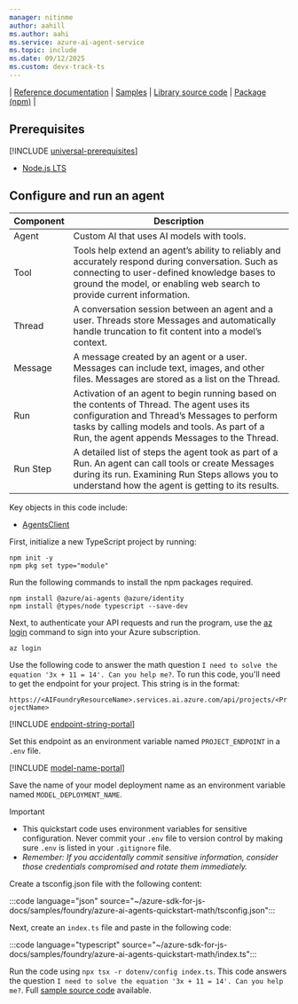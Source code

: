```yaml
---
manager: nitinme
author: aahill
ms.author: aahi
ms.service: azure-ai-agent-service
ms.topic: include
ms.date: 09/12/2025
ms.custom: devx-track-ts
---
```



| [Reference documentation](/javascript/api/overview/azure/ai-projects-readme) | [Samples](https://github.com/Azure/azure-sdk-for-js/blob/main/sdk/ai/ai-projects/README.md) | [Library source code](https://github.com/Azure/azure-sdk-for-js/tree/main/sdk/ai/ai-projects) | [Package (npm)](https://www.npmjs.com/package/@azure/ai-projects) |

## Prerequisites

[!INCLUDE [universal-prerequisites](universal-prerequisites.md)]
* [Node.js LTS](https://nodejs.org/)

## Configure and run an agent

| Component | Description                                                                                                                                                                                                                               |
| --------- | ----------------------------------------------------------------------------------------------------------------------------------------------------------------------------------------------------------------------------------------- |
| Agent     | Custom AI that uses AI models with tools.                                                                                                                                                                                  |
| Tool      | Tools help extend an agent’s ability to reliably and accurately respond during conversation. Such as connecting to user-defined knowledge bases to ground the model, or enabling web search to provide current information.               |
| Thread    | A conversation session between an agent and a user. Threads store Messages and automatically handle truncation to fit content into a model’s context.                                                                                     |
| Message   | A message created by an agent or a user. Messages can include text, images, and other files. Messages are stored as a list on the Thread.                                                                                                 |
| Run       | Activation of an agent to begin running based on the contents of Thread. The agent uses its configuration and Thread’s Messages to perform tasks by calling models and tools. As part of a Run, the agent appends Messages to the Thread. |
| Run Step  | A detailed list of steps the agent took as part of a Run. An agent can call tools or create Messages during its run. Examining Run Steps allows you to understand how the agent is getting to its results.                                |

Key objects in this code include: 

* [AgentsClient](/javascript/api/@azure/ai-agents/agentsclient)

First, initialize a new TypeScript project by running:

```console
npm init -y
npm pkg set type="module"
```

Run the following commands to install the npm packages required.

```console
npm install @azure/ai-agents @azure/identity
npm install @types/node typescript --save-dev
```

Next, to authenticate your API requests and run the program, use the [az login](/cli/azure/authenticate-azure-cli-interactively) command to sign into your Azure subscription.

```azurecli
az login
```

Use the following code to answer the math question `I need to solve the equation '3x + 11 = 14'. Can you help me?`. To run this code, you'll need to get the endpoint for your project. This string is in the format:

`https://<AIFoundryResourceName>.services.ai.azure.com/api/projects/<ProjectName>`

[!INCLUDE [endpoint-string-portal](endpoint-string-portal.md)]

Set this endpoint as an environment variable named `PROJECT_ENDPOINT` in a `.env` file.

[!INCLUDE [model-name-portal](model-name-portal.md)]

Save the name of your model deployment name as an environment variable named `MODEL_DEPLOYMENT_NAME`. 

> [!IMPORTANT] 
> * This quickstart code uses environment variables for sensitive configuration. Never commit your `.env` file to version control by making sure `.env` is listed in your `.gitignore` file.
> * _Remember: If you accidentally commit sensitive information, consider those credentials compromised and rotate them immediately._

Create a tsconfig.json file with the following content:

:::code language="json" source="~/azure-sdk-for-js-docs/samples/foundry/azure-ai-agents-quickstart-math/tsconfig.json":::

Next, create an `index.ts` file and paste in the following code:

:::code language="typescript" source="~/azure-sdk-for-js-docs/samples/foundry/azure-ai-agents-quickstart-math/index.ts":::

Run the code using `npx tsx -r dotenv/config index.ts`. This code answers the question `I need to solve the equation '3x + 11 = 14'. Can you help me?`. Full [sample source code](https://github.com/Azure-Samples/azure-sdk-for-js-docs/blob/main/samples/foundry/azure-ai-agents-quickstart-math) available.
